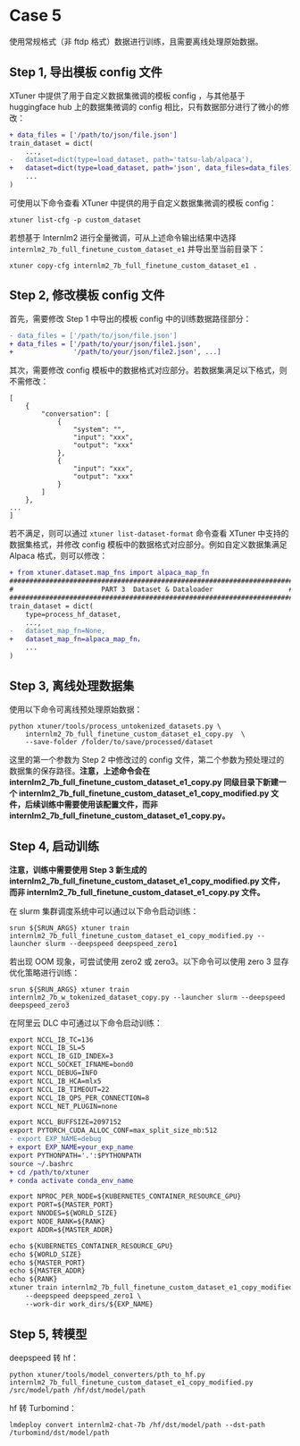 # Case 5

使用常规格式（非 ftdp 格式）数据进行训练，且需要离线处理原始数据。

## Step 1, 导出模板 config 文件

XTuner 中提供了用于自定义数据集微调的模板 config ，与其他基于 huggingface hub 上的数据集微调的 config 相比，只有数据部分进行了微小的修改：

```diff
+ data_files = ['/path/to/json/file.json']
train_dataset = dict(
    ...,
-   dataset=dict(type=load_dataset, path='tatsu-lab/alpaca'),
+   dataset=dict(type=load_dataset, path='json', data_files=data_files),
    ...
)
```

可使用以下命令查看 XTuner 中提供的用于自定义数据集微调的模板 config：

```
xtuner list-cfg -p custom_dataset
```

若想基于 Internlm2 进行全量微调，可从上述命令输出结果中选择 `internlm2_7b_full_finetune_custom_dataset_e1` 并导出至当前目录下：

```
xtuner copy-cfg internlm2_7b_full_finetune_custom_dataset_e1 .
```

## Step 2, 修改模板 config 文件

首先，需要修改 Step 1 中导出的模板 config 中的训练数据路径部分：

```diff
- data_files = ['/path/to/json/file.json']
+ data_files = ['/path/to/your/json/file1.json',
+               '/path/to/your/json/file2.json', ...]
```

其次，需要修改 config 模板中的数据格式对应部分。若数据集满足以下格式，则不需修改：

```
[
    {
        "conversation": [
            {
                "system": "",
                "input": "xxx",
                "output": "xxx"
            },
            {
                "input": "xxx",
                "output": "xxx"
            }
        ]
    },
...
]
```

若不满足，则可以通过 `xtuner list-dataset-format` 命令查看 XTuner 中支持的数据集格式，并修改 config 模板中的数据格式对应部分。例如自定义数据集满足 Alpaca 格式，则可以修改：

```diff
+ from xtuner.dataset.map_fns import alpaca_map_fn
#######################################################################
#                      PART 3  Dataset & Dataloader                   #
#######################################################################
train_dataset = dict(
    type=process_hf_dataset,
    ...,
-   dataset_map_fn=None,
+   dataset_map_fn=alpaca_map_fn，
    ...
)
```

## Step 3, 离线处理数据集

使用以下命令可离线预处理原始数据：

```
python xtuner/tools/process_untokenized_datasets.py \
    internlm2_7b_full_finetune_custom_dataset_e1_copy.py  \
    --save-folder /folder/to/save/processed/dataset
```

这里的第一个参数为 Step 2 中修改过的 config 文件，第二个参数为预处理过的数据集的保存路径。**注意，上述命令会在 internlm2_7b_full_finetune_custom_dataset_e1_copy.py 同级目录下新建一个 internlm2_7b_full_finetune_custom_dataset_e1_copy_modified.py 文件，后续训练中需要使用该配置文件，而非 internlm2_7b_full_finetune_custom_dataset_e1_copy.py。**

## Step 4, 启动训练

**注意，训练中需要使用 Step 3 新生成的 internlm2_7b_full_finetune_custom_dataset_e1_copy_modified.py 文件，而非 internlm2_7b_full_finetune_custom_dataset_e1_copy.py 文件。**

在 slurm 集群调度系统中可以通过以下命令启动训练：

```
srun ${SRUN_ARGS} xtuner train internlm2_7b_full_finetune_custom_dataset_e1_copy_modified.py --launcher slurm --deepspeed deepspeed_zero1
```

若出现 OOM 现象，可尝试使用 zero2 或 zero3。以下命令可以使用 zero 3 显存优化策略进行训练：

```
srun ${SRUN_ARGS} xtuner train internlm2_7b_w_tokenized_dataset_copy.py --launcher slurm --deepspeed deepspeed_zero3
```

在阿里云 DLC 中可通过以下命令启动训练：

```diff
export NCCL_IB_TC=136
export NCCL_IB_SL=5
export NCCL_IB_GID_INDEX=3
export NCCL_SOCKET_IFNAME=bond0
export NCCL_DEBUG=INFO
export NCCL_IB_HCA=mlx5
export NCCL_IB_TIMEOUT=22
export NCCL_IB_QPS_PER_CONNECTION=8
export NCCL_NET_PLUGIN=none

export NCCL_BUFFSIZE=2097152
export PYTORCH_CUDA_ALLOC_CONF=max_split_size_mb:512
- export EXP_NAME=debug
+ export EXP_NAME=your_exp_name
export PYTHONPATH='.':$PYTHONPATH
source ~/.bashrc
+ cd /path/to/xtuner
+ conda activate conda_env_name

export NPROC_PER_NODE=${KUBERNETES_CONTAINER_RESOURCE_GPU}
export PORT=${MASTER_PORT}
export NNODES=${WORLD_SIZE}
export NODE_RANK=${RANK}
export ADDR=${MASTER_ADDR}

echo ${KUBERNETES_CONTAINER_RESOURCE_GPU}
echo ${WORLD_SIZE}
echo ${MASTER_PORT}
echo ${MASTER_ADDR}
echo ${RANK}
xtuner train internlm2_7b_full_finetune_custom_dataset_e1_copy_modified.py \
    --deepspeed deepspeed_zero1 \
    --work-dir work_dirs/${EXP_NAME}
```

## Step 5, 转模型

deepspeed 转 hf：

```
python xtuner/tools/model_converters/pth_to_hf.py internlm2_7b_full_finetune_custom_dataset_e1_copy_modified.py /src/model/path /hf/dst/model/path
```

hf 转 Turbomind：

```
lmdeploy convert internlm2-chat-7b /hf/dst/model/path --dst-path /turbomind/dst/model/path
```

